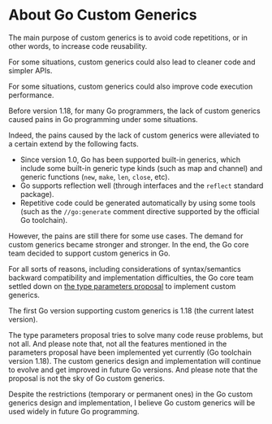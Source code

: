 
# About Go Custom Generics

The main purpose of custom generics is to avoid code repetitions,
or in other words, to increase code reusability.

For some situations, custom generics could also lead to cleaner code and simpler APIs.

For some situations, custom generics could also improve code execution performance.

Before version 1.18, for many Go programmers, the lack of custom generics caused pains in Go programming under some situations.

Indeed, the pains caused by the lack of custom generics were alleviated to a certain extend by the following facts.

* Since version 1.0, Go has been supported built-in generics, which include some built-in generic type kinds (such as map and channel) and generic functions (`new`, `make`, `len`, `close`, etc).
* Go supports reflection well (through interfaces and the `reflect` standard package).
* Repetitive code could be generated automatically by using some tools (such as the `//go:generate` comment directive supported by the official Go toolchain).

However, the pains are still there for some use cases.
The demand for custom generics became stronger and stronger.
In the end, the Go core team decided to support custom generics in Go.

For all sorts of reasons, including considerations of syntax/semantics backward compatibility and implementation difficulties, the Go core team settled down on [the type parameters proposal](https://go.googlesource.com/proposal/+/refs/heads/master/design/43651-type-parameters.md) to implement custom generics.

<!--
https://dl.acm.org/doi/10.1145/3428217
https://dl.acm.org/doi/pdf/10.1145/3428217
-->

The first Go version supporting custom generics is 1.18 (the current latest version).

The type parameters proposal tries to solve many code reuse problems, but not all.
And please note that, not all the features mentioned in the parameters proposal have been implemented yet currently (Go toolchain version 1.18). The custom generics design and implementation will continue to evolve and get improved in future Go versions. And please note that the proposal is not the sky of Go custom generics.

Despite the restrictions (temporary or permanent ones) in the Go custom generics design and implementation, I believe Go custom generics will be used widely in future Go programming.

